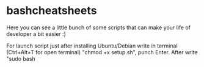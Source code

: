 # bashcheatsheets
Here you can see a little bunch of some scripts that can make your life of developer a bit easier :)

For launch script just after installing Ubuntu/Debian write in terminal (Ctrl+Alt+T for open terminal) "chmod +x setup.sh", punch Enter. After write "sudo bash <script name>.sh" and punch Enter
